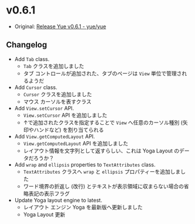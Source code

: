 # v0.6.1

* Original: [Release Yue v0.6.1 - yue/yue](https://github.com/yue/yue/releases/tag/v0.6.1)

## Changelog

* Add `Tab` class.
  * `Tab` クラスを追加しました
  * タブ コントロールが追加された、タブのページは `View` 単位で管理されるようだ
* Add `Cursor` class.
  * `Cursor` クラスを追加しました
  * マウス カーソルを表すクラス
* Add `View.setCursor` API.
  * `View.setCursor` API を追加しました
  * ↑で追加されたクラスを指定することで `View` へ任意のカーソル種別 (矢印やハンドなど) を割り当てられる
* Add `View.getComputedLayout` API.
  * `View.getComputedLayout` API を追加しました
  * レイアウト情報を文字列として返すらしい、これは Yoga Layout のデータだろうか？
* Add `wrap` and `ellipsis` properties to `TextAttributes` class.
  * `TextAttributes` クラスへ `wrap` と `ellipsis` プロパティーを追加しました
  * ワード境界の折返し (改行) とテキストが表示領域に収まらない場合の省略表記の表示フラグ
* Update Yoga layout engine to latest.
  * レイアウト エンジン Yoga を最新版へ更新しました
  * Yoga Layout 更新
